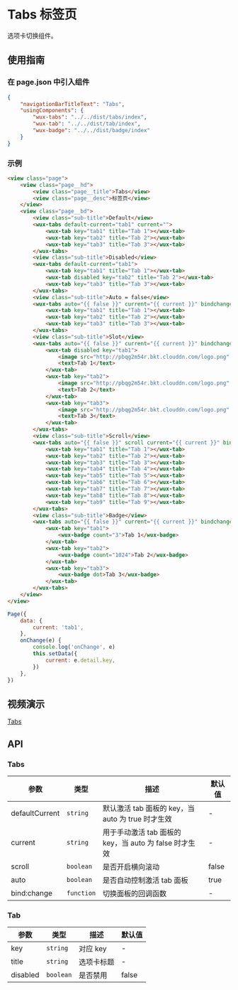 # Tabs 标签页

选项卡切换组件。

## 使用指南

### 在 page.json 中引入组件

```json
{
    "navigationBarTitleText": "Tabs",
    "usingComponents": {
        "wux-tabs": "../../dist/tabs/index",
        "wux-tab": "../../dist/tab/index",
        "wux-badge": "../../dist/badge/index"
    }
}
```

### 示例

```html
<view class="page">
    <view class="page__hd">
        <view class="page__title">Tabs</view>
        <view class="page__desc">标签页</view>
    </view>
    <view class="page__bd">
        <view class="sub-title">Default</view>
        <wux-tabs default-current="tab1" current="">
            <wux-tab key="tab1" title="Tab 1"></wux-tab>
            <wux-tab key="tab2" title="Tab 2"></wux-tab>
            <wux-tab key="tab3" title="Tab 3"></wux-tab>
        </wux-tabs>
        <view class="sub-title">Disabled</view>
        <wux-tabs default-current="tab1">
            <wux-tab key="tab1" title="Tab 1"></wux-tab>
            <wux-tab disabled key="tab2" title="Tab 2"></wux-tab>
            <wux-tab key="tab3" title="Tab 3"></wux-tab>
        </wux-tabs>
        <view class="sub-title">Auto = false</view>
        <wux-tabs auto="{{ false }}" current="{{ current }}" bindchange="onChange">
            <wux-tab key="tab1" title="Tab 1"></wux-tab>
            <wux-tab key="tab2" title="Tab 2"></wux-tab>
            <wux-tab key="tab3" title="Tab 3"></wux-tab>
        </wux-tabs>
        <view class="sub-title">Slot</view>
        <wux-tabs auto="{{ false }}" current="{{ current }}" bindchange="onChange">
            <wux-tab disabled key="tab1">
                <image src="http://pbqg2m54r.bkt.clouddn.com/logo.png" style="width: 20px; height: 20px; margin-right: 5px;" />
                <text>Tab 1</text>
            </wux-tab>
            <wux-tab key="tab2">
                <image src="http://pbqg2m54r.bkt.clouddn.com/logo.png" style="width: 20px; height: 20px; margin-right: 5px;" />
                <text>Tab 2</text>
            </wux-tab>
            <wux-tab key="tab3">
                <image src="http://pbqg2m54r.bkt.clouddn.com/logo.png" style="width: 20px; height: 20px; margin-right: 5px;" />
                <text>Tab 3</text>
            </wux-tab>
        </wux-tabs>
        <view class="sub-title">Scroll</view>
        <wux-tabs auto="{{ false }}" scroll current="{{ current }}" bindchange="onChange">
            <wux-tab key="tab1" title="Tab 1"></wux-tab>
            <wux-tab key="tab2" title="Tab 2"></wux-tab>
            <wux-tab key="tab3" title="Tab 3"></wux-tab>
            <wux-tab key="tab4" title="Tab 4"></wux-tab>
            <wux-tab key="tab5" title="Tab 5"></wux-tab>
            <wux-tab key="tab6" title="Tab 6"></wux-tab>
            <wux-tab key="tab7" title="Tab 7"></wux-tab>
            <wux-tab key="tab8" title="Tab 8"></wux-tab>
            <wux-tab key="tab9" title="Tab 9"></wux-tab>
        </wux-tabs>
        <view class="sub-title">Badge</view>
        <wux-tabs auto="{{ false }}" current="{{ current }}" bindchange="onChange">
            <wux-tab key="tab1">
                <wux-badge count="3">Tab 1</wux-badge>
            </wux-tab>
            <wux-tab key="tab2">
                <wux-badge count="1024">Tab 2</wux-badge>
            </wux-tab>
            <wux-tab key="tab3">
                <wux-badge dot>Tab 3</wux-badge>
            </wux-tab>
        </wux-tabs>
    </view>
</view>
```

```js
Page({
    data: {
        current: 'tab1',
    },
    onChange(e) {
        console.log('onChange', e)
        this.setData({
            current: e.detail.key,
        })
    },
})
```

## 视频演示

[Tabs](./_media/tabs.mp4 ':include :type=iframe width=375px height=667px')

## API

### Tabs

| 参数 | 类型 | 描述 | 默认值 |
| --- | --- | --- | --- |
| defaultCurrent | <code>string</code> | 默认激活 tab 面板的 key，当 auto 为 true 时才生效 | - |
| current | <code>string</code> | 用于手动激活 tab 面板的 key，当 auto 为 false 时才生效 | - |
| scroll | <code>boolean</code> | 是否开启横向滚动 | false |
| auto | <code>boolean</code> | 是否自动控制激活 tab 面板 | true |
| bind:change | <code>function</code> | 切换面板的回调函数 | - |

### Tab

| 参数 | 类型 | 描述 | 默认值 |
| --- | --- | --- | --- |
| key | <code>string</code> | 对应 key | - |
| title | <code>string</code> | 选项卡标题 | - |
| disabled | <code>boolean</code> | 是否禁用 | false |